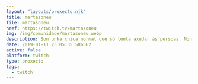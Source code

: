 ```yaml
---
layout: "layouts/proxecto.njk"
title: martasoneu
file: martasoneu
href: https://twitch.tv/martasoneu
img: /img/comunidade/martasoneu.webp
description: Son unha chica normal que só tenta axudar ás persoas. Non son nada máis hahaha.
date: 2019-01-11 23:05:35.586562
active: false
platform: twitch
type: proxecto
tags:
  - twitch
---
```

